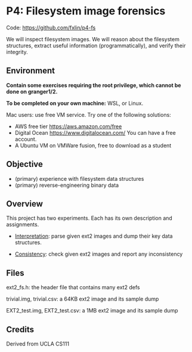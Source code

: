 # P4: Filesystem image forensics

Code: https://github.com/fxlin/p4-fs

We will inspect filesystem images. We will reason about the filesystem structures, extract useful information (programmatically), and verify their integrity. 

## Environment 

**Contain some exercises requiring the root privilege, which cannot be done on granger1/2.** 

**To be completed on your own machine:** WSL, or Linux. 

Mac users: use free VM service. Try one of the following solutions: 

* AWS free tier https://aws.amazon.com/free
* Digital Ocean https://www.digitalocean.com/ You can have a free account. 
* A Ubuntu VM on VMWare fusion, free to download as a student

## Objective

* (primary) experience with filesystem data structures
* (primary) reverse-engineering binary data 

## Overview

This project has two experiments. Each has its own description and assignments. 

* [Interpretation](interpretation.md): parse given ext2 images and dump their key data structures.

* [Consistency](consistency.md): check given ext2 images and report any inconsistency 

## Files

ext2_fs.h: the header file that contains many ext2 defs

trivial.img, trivial.csv: a 64KB ext2 image and its sample dump 

EXT2_test.img, EXT2_test.csv: a 1MB ext2 image and its sample dump 


## Credits
Derived from UCLA CS111



